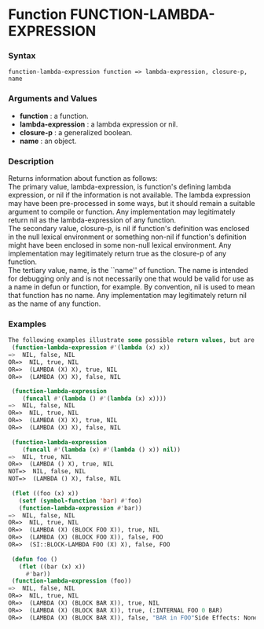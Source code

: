 <!-- Generated on 05/10/2020 by https://github.com/anto2oo/clhs-evolved -->

# Function FUNCTION-LAMBDA-EXPRESSION

### Syntax
`function-lambda-expression function => lambda-expression, closure-p, name`  


### Arguments and Values
- **function** : a function.   
- **lambda-expression** : a lambda expression or nil.   
- **closure-p** : a generalized boolean.   
- **name** : an object.   


### Description
Returns information about function as follows:  
The primary value, lambda-expression, is function's defining lambda expression, or nil if the information is not available. The lambda expression may have been pre-processed in some ways, but it should remain a suitable argument to compile or function. Any implementation may legitimately return nil as the lambda-expression of any function.  
The secondary value, closure-p, is nil if function's definition was enclosed in the null lexical environment or something non-nil if function's definition might have been enclosed in some non-null lexical environment. Any implementation may legitimately return true as the closure-p of any function.  
The tertiary value, name, is the ``name'' of function. The name is intended for debugging only and is not necessarily one that would be valid for use as a name in defun or function, for example. By convention, nil is used to mean that function has no name. Any implementation may legitimately return nil as the name of any function.



### Examples
```lisp 
The following examples illustrate some possible return values, but are not intended to be exhaustive:
 (function-lambda-expression #'(lambda (x) x))
=>  NIL, false, NIL
OR=>  NIL, true, NIL
OR=>  (LAMBDA (X) X), true, NIL
OR=>  (LAMBDA (X) X), false, NIL

 (function-lambda-expression
    (funcall #'(lambda () #'(lambda (x) x))))
=>  NIL, false, NIL
OR=>  NIL, true, NIL
OR=>  (LAMBDA (X) X), true, NIL
OR=>  (LAMBDA (X) X), false, NIL
 
 (function-lambda-expression 
    (funcall #'(lambda (x) #'(lambda () x)) nil))
=>  NIL, true, NIL
OR=>  (LAMBDA () X), true, NIL
NOT=>  NIL, false, NIL
NOT=>  (LAMBDA () X), false, NIL
  
 (flet ((foo (x) x))
   (setf (symbol-function 'bar) #'foo)
   (function-lambda-expression #'bar))
=>  NIL, false, NIL
OR=>  NIL, true, NIL
OR=>  (LAMBDA (X) (BLOCK FOO X)), true, NIL
OR=>  (LAMBDA (X) (BLOCK FOO X)), false, FOO
OR=>  (SI::BLOCK-LAMBDA FOO (X) X), false, FOO
 
 (defun foo ()
   (flet ((bar (x) x))
     #'bar))
 (function-lambda-expression (foo))
=>  NIL, false, NIL
OR=>  NIL, true, NIL
OR=>  (LAMBDA (X) (BLOCK BAR X)), true, NIL
OR=>  (LAMBDA (X) (BLOCK BAR X)), true, (:INTERNAL FOO 0 BAR)
OR=>  (LAMBDA (X) (BLOCK BAR X)), false, "BAR in FOO"Side Effects: None.
```
